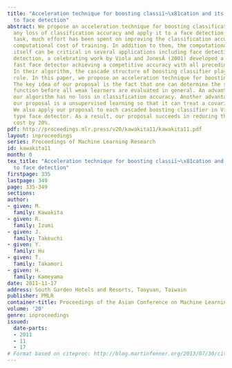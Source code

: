 ```yaml
---
title: "Acceleration technique for boosting classiï¬\x81cation and its application
  to face detection"
abstract: We propose an acceleration technique for boosting classification without
  any loss of classification accuracy and apply it to a face detection task. In classification
  task, much effort has been spent on improving the classification accuracy and the
  computational cost of training. In addition to them, the computational cost of classification
  itself can be critical in several applications including face detection. In face
  detection, a celebrating work by Viola and JonesÂ (2001) developed a significantly
  fast face detector achieving a competitive accuracy with all preceding face detectors.
  In their algorithm, the cascade structure of boosting classifier plays an important
  role. In this paper, we propose an acceleration technique for boosting classifier.
  The key idea of our proposal is the fact that one can determine the sign of discriminant
  function before all weak learners are evaluated in general. An advantage is that
  our algorithm has no loss in classification accuracy. Another advantage is that
  our proposal is a unsupervised learning so that it can treat a covariate shift situation.
  We also apply our proposal to each cascaded boosting classifier in Viola and Jones
  type face detector. As a result, our proposal succeeds in reducing the classification
  cost by 20%.
pdf: http://proceedings.mlr.press/v20/kawakita11/kawakita11.pdf
layout: inproceedings
series: Proceedings of Machine Learning Research
id: kawakita11
month: 0
tex_title: "Acceleration technique for boosting classiï¬\x81cation and its application
  to face detection"
firstpage: 335
lastpage: 349
page: 335-349
sections: 
author:
- given: M.
  family: Kawakita
- given: R.
  family: Izumi
- given: J.
  family: Takeuchi
- given: Y.
  family: Hu
- given: T.
  family: Takamori
- given: H.
  family: Kameyama
date: 2011-11-17
address: South Garden Hotels and Resorts, Taoyuan, Taiwain
publisher: PMLR
container-title: Proceedings of the Asian Conference on Machine Learning
volume: '20'
genre: inproceedings
issued:
  date-parts:
  - 2011
  - 11
  - 17
# Format based on citeproc: http://blog.martinfenner.org/2013/07/30/citeproc-yaml-for-bibliographies/
---
```

